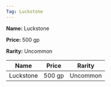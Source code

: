 ```yaml
---
Tag: Luckstone
---
```


**Name:** Luckstone

**Price:** 500 gp

**Rarity:** Uncommon

| Name     | Price     | Rarity     |
| -------- | --------- | ---------- |
| Luckstone | 500 gp | Uncommon |
